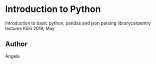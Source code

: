 # Introduction to Python
Introduction to basic python, pandas and json parsing
librarycarpentry lectures Köln 2019, May

## Author
Angela

